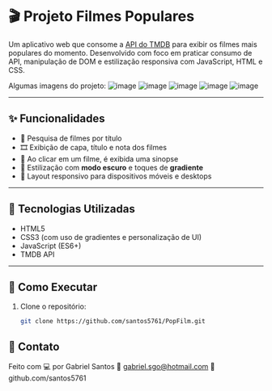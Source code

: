 # 🎬 Projeto Filmes Populares

Um aplicativo web que consome a [API do TMDB](https://www.themoviedb.org/documentation/api) para exibir os filmes mais populares do momento. Desenvolvido com foco em praticar consumo de API, manipulação de DOM e estilização responsiva com JavaScript, HTML e CSS.

Algumas imagens do projeto:
![image](https://github.com/user-attachments/assets/7ff48a50-4310-4354-8b27-4287f75172c5)
![image](https://github.com/user-attachments/assets/8fcedaa7-5d66-476f-a181-86148799571d)
![image](https://github.com/user-attachments/assets/b1b26304-6329-4ec3-aafa-e035a317ae77)
![image](https://github.com/user-attachments/assets/bb938c6c-6036-47b4-98c6-c0d528f48c23)
![image](https://github.com/user-attachments/assets/43d8f6d5-fb5b-46bf-b761-8c85619ff32d)



---

## ✨ Funcionalidades

- 🔎 Pesquisa de filmes por título
- 🎞 Exibição de capa, título e nota dos filmes
- 📝 Ao clicar em um filme, é exibida uma sinopse 
- 💅 Estilização com **modo escuro** e toques de **gradiente**
- 📱 Layout responsivo para dispositivos móveis e desktops

---

## 🧪 Tecnologias Utilizadas

- HTML5
- CSS3 (com uso de gradientes e personalização de UI)
- JavaScript (ES6+)
- TMDB API

---

## 🚀 Como Executar

1. Clone o repositório:
   ```bash
   git clone https://github.com/santos5761/PopFilm.git

## 🤝 Contato
Feito com 💻 por Gabriel Santos
📧 gabriel.sgo@hotmail.com
🐙 github.com/santos5761
